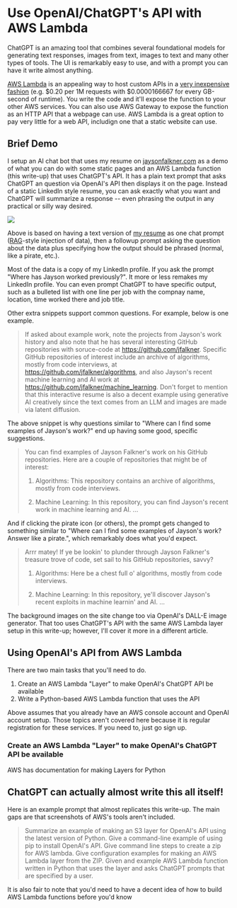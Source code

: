 # Use OpenAI/ChatGPT's API with AWS Lambda

ChatGPT is an amazing tool that combines several foundational models for generating text responses, images from text, images to text and many other types of tools. The UI is remarkably easy to use, and with a prompt you can have it write almost anything.

[AWS Lambda](https://aws.amazon.com/pm/lambda/) is an appealing way to host custom APIs in a [very inexpensive fashion](https://aws.amazon.com/lambda/pricing/) (e.g. $0.20 per 1M requests with $0.0000166667 for every GB-second of runtime). You write the code and it'll expose the function to your other AWS services. You can also use AWS Gateway to expose the function as an HTTP API that a webpage can use. AWS Lambda is a great option to pay very little for a web API, includign one that a static website can use. 

## Brief Demo

I setup an AI chat bot that uses my resume on [jaysonfalkner.com](http://jaysonfalkner.com) as a demo of what you can do with some static pages and an AWS Lambda function (this write-up) that uses ChatGPT's API. It has a plain text prompt that asks ChatGPT an question via OpenAI's API then displays it on the page. Instead of a static LinkedIn style resume, you can ask exactly what you want and ChatGPT will summarize a response -- even phrasing the output in any practical or silly way desired.

<img src="jaysonfalkner_website.gif">

Above is based on having a text version of [my resume](https://www.linkedin.com/in/jayson-falkner/) as one chat prompt ([RAG](https://aws.amazon.com/what-is/retrieval-augmented-generation/)-style injection of data), then a followup prompt asking the question about the data plus specifying how the output should be phrased (normal, like a pirate, etc.).

Most of the data is a copy of my LinkedIn profile. If you ask the prompt "Where has Jayson worked previously?". It more or less remakes my LinkedIn profile. You can even prompt ChatGPT to have specific output, such as a bulleted list with one line per job with the compnay name, location, time worked there and job title. 

Other extra snippets support common questions. For example, below is one example.

> If asked about example work, note the projects from Jayson's work history and also note that he has several interesting GitHub repositories with soruce-code at https://github.com/jfalkner. Specific GitHub repositories of interest include an archive of algorithms, mostly from code interviews, at https://github.com/jfalkner/algorithms, and also Jayson's recent machine learning and AI work at https://github.com/jfalkner/machine_learning. Don't forget to mention that this interactive resume is also a decent example using generative AI creatively since the text comes from an LLM and images are made via latent diffusion.

The above snippet is why questions similar to "Where can I find some examples of Jayson's work?" end up having some good, specific suggestions.

> You can find examples of Jayson Falkner's work on his GitHub repositories. Here are a couple of repositories that might be of interest:
>
> 1. Algorithms: This repository contains an archive of algorithms, mostly from code interviews.
>
> 2. Machine Learning: In this repository, you can find Jayson's recent work in machine learning and AI.
> ...

And if clicking the pirate icon (or others), the prompt gets changed to something similar to "Where can I find some examples of Jayson's work? Answer like a pirate.", which remarkably does what you'd expect.

> Arrr matey! If ye be lookin' to plunder through Jayson Falkner's treasure trove of code, set sail to his GitHub repositories, savvy?
>
> 1. Algorithms: Here be a chest full o' algorithms, mostly from code interviews.
>
> 2. Machine Learning: In this repository, ye'll discover Jayson's recent exploits in machine learnin' and AI.
>...

The background images on the site change too via OpenAI's DALL-E image generator. That too uses ChatGPT's API with the same AWS Lambda layer setup in this write-up; however, I'll cover it more in a different article.

## Using OpenAI's API from AWS Lambda

There are two main tasks that you'll need to do.

1. Create an AWS Lambda "Layer" to make OpenAI's ChatGPT API be available
2. Write a Python-based AWS Lambda function that uses the API

Above assumes that you already have an AWS console account and OpenAI account setup. Those topics aren't covered here because it is regular registration for these services. If you need to, just go sign up.

### Create an AWS Lambda "Layer" to make OpenAI's ChatGPT API be available

AWS has documentation for making Layers for Python 


## ChatGPT can actually almost write this all itself!
Here is an example prompt that almost replicates this write-up. The main gaps are that screenshots of AWS's tools aren't included.

> Summarize an example of making an S3 layer for OpenAI's API using the latest version of Python. Give a command-line example of using pip to install OpenAI's API. Give command line steps to create a zip for AWS lambda. Give configuration examples for making an AWS Lambda layer from the ZIP. Given and example AWS Lambda function written in Python that uses the layer and asks ChatGPT prompts that are specified by a user.

It is also fair to note that you'd need to have a decent idea of how to build AWS Lambda functions before you'd know 


